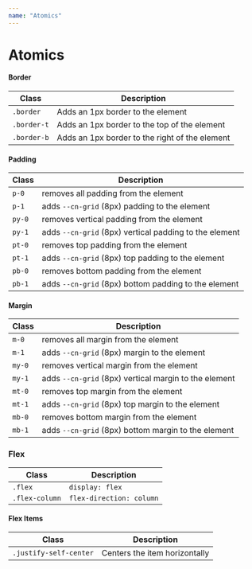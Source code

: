 ```yaml
---
name: "Atomics"
---
```


# Atomics

#### Border

| Class | Description |
| ----- | ----------- |
| `.border` | Adds an 1px border to the <span class="border">element</span> |
| `.border-t` | Adds an 1px border to the top of the  <span class="border-t">element</span> |
| `.border-b` | Adds an 1px border to the right of the  <span class="border-b">element</span> |

#### Padding

| Class | Description |
| ----- | ----------- |
| `p-0` | removes all padding from the element |
| `p-1` | adds `--cn-grid` (8px) padding to the element |
| `py-0` | removes vertical padding from the element |
| `py-1` | adds `--cn-grid` (8px) vertical padding to the element |
| `pt-0` | removes top padding from the element |
| `pt-1` | adds `--cn-grid` (8px) top padding to the element |
| `pb-0` | removes bottom padding from the element |
| `pb-1` | adds `--cn-grid` (8px) bottom padding to the element |

#### Margin

| Class | Description |
| ----- | ----------- |
| `m-0` | removes all margin from the element |
| `m-1` | adds `--cn-grid` (8px) margin to the element |
| `my-0` | removes vertical margin from the element |
| `my-1` | adds `--cn-grid` (8px) vertical margin to the element |
| `mt-0` | removes top margin from the element |
| `mt-1` | adds `--cn-grid` (8px) top margin to the element |
| `mb-0` | removes bottom margin from the element |
| `mb-1` | adds `--cn-grid` (8px) bottom margin to the element |

### Flex

| Class | Description |
| ----- | ----------- |
| `.flex` | `display: flex` |
| `.flex-column` | `flex-direction: column` |

#### Flex Items

| Class | Description |
| ----- | ----------- |
| `.justify-self-center` | Centers the item horizontally |